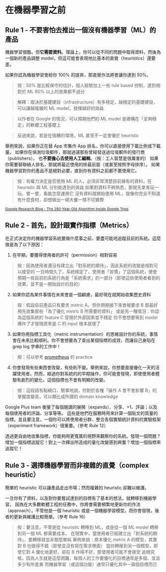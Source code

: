 # 在機器學習之前

## Rule 1 - 不要害怕去推出一個沒有機器學習（ML）的產品

機器學習很酷，但**它需要資料**。理論上，你可以從不同的問題中取得資料，然後為一個新的產品調整 model，但這可能會表現地比基本的直覺（heuristics）還要差。

如果你認為機器學習會給你 100% 的提昇，那直覺作法將會讓你達到 50%。

> 按：50% 是比較保守的估計，個人經驗加上一些 rule based 控制，達到相對於 ML 80% 以上的效果都不過分

> 解釋：取決於基礎建設（infrastructure）有多穩定，越穩定的基礎建設，可以讓越複雜的 ML model，發揮越好的效益

> 以作者在 Google 的情況，可以預期他們的 ML model 是建構在「足夠穩定」的軟體工程基礎上

> 反過來說，若是在很糟的環境，ML 甚至不一定會優於 heuristic

舉例來說，如果你正在替 App 市集作 App 排名，你可以直接使用下載比例或下載量。
如果你在偵測垃圾郵件，那就過濾那些曾經發送過垃圾郵件的發行商（publishers）。
也**不要擔心去使用人工編輯**。（按：工人智慧是很厲害的）
如果你需要替聯絡人排名，那就將最近使用的排最前面（或甚至按照字母排序）。
如果機器學習對你的產品不是絕對必要，直到你有資料之前都不要使用它。

> 按：有權力決定是否使用 ML 的人，必須非常清楚目前擁有的資料，在 heuristic 與 ML 分別能達到的效益
> 如果對資料不夠熟悉，那就先拿來玩一玩、嘗一嘗，看能怎麼運用它
> 沒有資料就開始使用 ML，就像你完全不知道有什麼食材，卻想做出一頓大餐一樣不切實際

<sup>[Google Research Blog - The 280-Year-Old Algorithm Inside Google Trips](https://research.googleblog.com/2016/09/the-280-year-old-algorithm-inside.html?m=1)</sup>

## Rule 2 - 首先，設計跟實作指標（Metrics）

在正式決定你的機器學習系統要做什麼事之前，要盡可能地追蹤目前的系統。這麼做是為了以下原因：

1. 在早期，要獲得使用者的許可（permission）相對容易
> 按：因為使用者還沒有建立出「對系統的期待」，因此系統的改變是相對可以接受的
一旦時間久了，系統穩定了，使用者「習慣」了這個系統，便會預期一些目前的系統行為是「系統需求」的一部分（即使這些使用者看到的效果，並不是一開始設計的目的）
2. 如果你認為某件事情在未來會是一個顧慮，最好現在就開始收集歷史資料
> 按：假設目前產品只有要求 metric A，但你預期接下來會被要求 B
那最好預先收集那些「為了優化 metric B 所需要的資料」
或是另一種情況：你認為這個系統的 feature C 受限於外部因素並不穩定
你不會想要等到 model 爆炸了才發現原來是 C 的 input 根本就壞了
3. 如果你用指標工具化（metric instrumentation）的思維設計你的系統，事情會在未來比較順利。你不會想要為了查出某個指標的成效，而讓自己身陷在 grep log 字串的工作中！
> 按：可以參考 [prometheus](https://prometheus.io/docs/practices/instrumentation/) 的 practice
4. 你會發現有些東西會改變，有些則不變。舉例來說，你想要直接優化一天的活躍使用者，然而，經過你對系統的的早期操作，你可能會發現，即使使用者體驗有劇烈的變化，這個指標也不會有明顯的改變。
> 按：這段話有點繞口，簡單地說，你對於各種「操作 A 會不會影響 B」的掌握度變高，可以類比成所謂的 domain knowledge

Google Plus team 衡量了每個閱讀的展開（expands）、分享、+1、評論；以及每個使用者的評論、分享等等。
這些是他們在服務時用來計算一個貼文的質量的指標。並且要注意，一個你可以將使用者分群、整合各個實驗統計資料的實驗框架（experiment framework）很重要。（參考 Rule 12）

透過更自由地收集指標，你能夠用更寬廣的視野來觀察你的系統。發現一個問題？增加一個指標追蹤它！對上一次釋出所造成的量化改變感到興奮？增加一個指標來追蹤它！

## Rule 3 - 選擇機器學習而非複雜的直覺（complex heuristic）

簡單的 heuristic 可以讓產品走出市場；然而複雜的 heuristic 卻難以維護。

一旦你有了資料，以及對你要嘗試達到的目標有了基本的想法，就轉移到機器學習。
因為在大多數軟體工程的任務中，你將會需要頻繁地更新你的作法（approach），不管他是一個 heuristic 或是一個機器學習模型，而你會發現，後者的更新與維護比較簡單。（參考 Rule 16）

> 按：要注意，不管是從 heuristic 轉移到 ML，或是從一個 ML model 轉移到另一個 ML 都需要成本。
在現實中，當使用者已經建立出「對系統的期待」，要轉移就並非那麼單純
舉例來說：原本優化 metric A 的模型，其實對 B 也做得不錯（即使並沒有寫在需求裡面）
當你轉移到另一個模型，即使它對 A 優化地更好，卻在 B 作得不好，那使用者可能不會接受
追根究柢，因為人生就是這麼困難，每個人的工作要優化的目標通常是多個、並且多少有所差異
而機器學習（或這個功能）通常只優化其中一兩個目標而已
